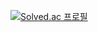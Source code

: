 [![Solved.ac
프로필](http://mazassumnida.wtf/api/v2/generate_badge?boj=y_kyul)](https://solved.ac/y_kyul)

